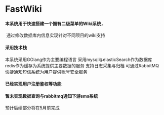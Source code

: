 # FastWiki

#### 本系统用于快速搭建一个拥有二级菜单的Wiki系统，

​    通过修改数据库内信息实现针对不同项目的wiki支持

#### 采用技术栈

本系统采用GOlang作为主要编程语言
采用mysql与elasticSearch作为数据库
redis作为缓存为系统提供主要数据的服务 
支持日志采集与归档
可通过RabbitMQ快捷通知短信系统为用户提供账号安全服务

#### 已经实现用户注册鉴权等功能

#### 暂未实现数据查询与rabbitmq通知下游sms系统

 预计后续部分将在5月前完成
